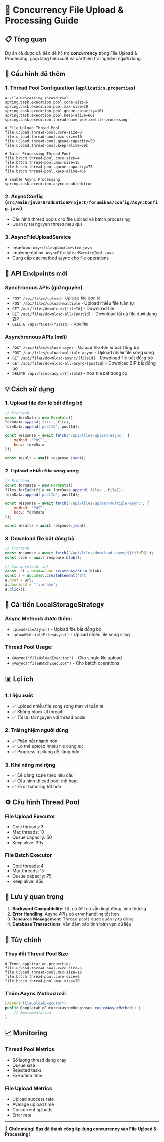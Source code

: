 # 🚀 Concurrency File Upload & Processing Guide

## 📋 Tổng quan

Dự án đã được cải tiến để hỗ trợ **concurrency** trong File Upload & Processing, giúp tăng hiệu suất và cải thiện trải nghiệm người dùng.

## 🔧 Cấu hình đã thêm

### 1. **Thread Pool Configuration** (`application.properties`)
```properties
# File Processing Thread Pool
spring.task.execution.pool.core-size=5
spring.task.execution.pool.max-size=20
spring.task.execution.pool.queue-capacity=100
spring.task.execution.pool.keep-alive=60s
spring.task.execution.thread-name-prefix=file-processing-

# File Upload Thread Pool
file.upload.thread-pool.core-size=3
file.upload.thread-pool.max-size=10
file.upload.thread-pool.queue-capacity=50
file.upload.thread-pool.keep-alive=30s

# Batch Processing Thread Pool
file.batch.thread-pool.core-size=4
file.batch.thread-pool.max-size=15
file.batch.thread-pool.queue-capacity=75
file.batch.thread-pool.keep-alive=45s

# Enable Async Processing
spring.task.execution.async.enabled=true
```

### 2. **AsyncConfig** (`src/main/java/GraduationProject/forumikaa/config/AsyncConfig.java`)
- Cấu hình thread pools cho file upload và batch processing
- Quản lý tài nguyên thread hiệu quả

### 3. **AsyncFileUploadService** 
- Interface: `AsyncFileUploadService.java`
- Implementation: `AsyncFileUploadServiceImpl.java`
- Cung cấp các method async cho file operations

## 🎯 API Endpoints mới

### **Synchronous APIs** (giữ nguyên)
- `POST /api/files/upload` - Upload file đơn lẻ
- `POST /api/files/upload-multiple` - Upload nhiều file tuần tự
- `GET /api/files/download/{fileId}` - Download file
- `GET /api/files/download-all/{postId}` - Download tất cả file dưới dạng ZIP
- `DELETE /api/files/{fileId}` - Xóa file

### **Asynchronous APIs** (mới)
- `POST /api/files/upload-async` - Upload file đơn lẻ bất đồng bộ
- `POST /api/files/upload-multiple-async` - Upload nhiều file song song
- `GET /api/files/download-async/{fileId}` - Download file bất đồng bộ
- `GET /api/files/download-all-async/{postId}` - Download ZIP bất đồng bộ
- `DELETE /api/files/async/{fileId}` - Xóa file bất đồng bộ

## 💡 Cách sử dụng

### **1. Upload file đơn lẻ bất đồng bộ**
```javascript
// Frontend
const formData = new FormData();
formData.append('file', file);
formData.append('postId', postId);

const response = await fetch('/api/files/upload-async', {
    method: 'POST',
    body: formData
});

const result = await response.json();
```

### **2. Upload nhiều file song song**
```javascript
// Frontend
const formData = new FormData();
files.forEach(file => formData.append('files', file));
formData.append('postId', postId);

const response = await fetch('/api/files/upload-multiple-async', {
    method: 'POST',
    body: formData
});

const results = await response.json();
```

### **3. Download file bất đồng bộ**
```javascript
// Frontend
const response = await fetch(`/api/files/download-async/${fileId}`);
const blob = await response.blob();

// Tạo download link
const url = window.URL.createObjectURL(blob);
const a = document.createElement('a');
a.href = url;
a.download = 'filename';
a.click();
```

## 🔄 Cải tiến LocalStorageStrategy

### **Async Methods được thêm:**
- `uploadFileAsync()` - Upload file bất đồng bộ
- `uploadMultipleFilesAsync()` - Upload nhiều file song song

### **Thread Pool Usage:**
- `@Async("fileUploadExecutor")` - Cho single file upload
- `@Async("fileBatchExecutor")` - Cho batch operations

## 📊 Lợi ích

### **1. Hiệu suất**
- ✅ Upload nhiều file song song thay vì tuần tự
- ✅ Không block UI thread
- ✅ Tối ưu tài nguyên với thread pools

### **2. Trải nghiệm người dùng**
- ✅ Phản hồi nhanh hơn
- ✅ Có thể upload nhiều file cùng lúc
- ✅ Progress tracking dễ dàng hơn

### **3. Khả năng mở rộng**
- ✅ Dễ dàng scale theo nhu cầu
- ✅ Cấu hình thread pool linh hoạt
- ✅ Error handling tốt hơn

## ⚙️ Cấu hình Thread Pool

### **File Upload Executor**
- Core threads: 3
- Max threads: 10
- Queue capacity: 50
- Keep alive: 30s

### **File Batch Executor**
- Core threads: 4
- Max threads: 15
- Queue capacity: 75
- Keep alive: 45s

## 🚨 Lưu ý quan trọng

1. **Backward Compatibility**: Tất cả API cũ vẫn hoạt động bình thường
2. **Error Handling**: Async APIs có error handling tốt hơn
3. **Resource Management**: Thread pools được quản lý tự động
4. **Database Transactions**: Vẫn đảm bảo tính toàn vẹn dữ liệu

## 🔧 Tùy chỉnh

### **Thay đổi Thread Pool Size**
```properties
# Trong application.properties
file.upload.thread-pool.core-size=5
file.upload.thread-pool.max-size=15
file.batch.thread-pool.core-size=6
file.batch.thread-pool.max-size=20
```

### **Thêm Async Method mới**
```java
@Async("fileUploadExecutor")
public CompletableFuture<CustomResponse> customAsyncMethod() {
    // Implementation
}
```

## 📈 Monitoring

### **Thread Pool Metrics**
- Số lượng thread đang chạy
- Queue size
- Rejected tasks
- Execution time

### **File Upload Metrics**
- Upload success rate
- Average upload time
- Concurrent uploads
- Error rate

---

**🎉 Chúc mừng! Bạn đã thành công áp dụng concurrency vào File Upload & Processing!**
